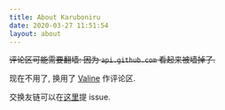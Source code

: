 ```yaml
---
title: About Karuboniru
date: 2020-03-27 11:51:54
layout: about
---
```

~~评论区可能需要翻墙: 因为 `api.github.com` 看起来被墙掉了.~~

现在不用了, 换用了 [Valine](https://valine.js.org/) 作评论区.

交换友链可以在[这里](https://github.com/karuboniru/karuboniru.github.io/issues)提 issue.
